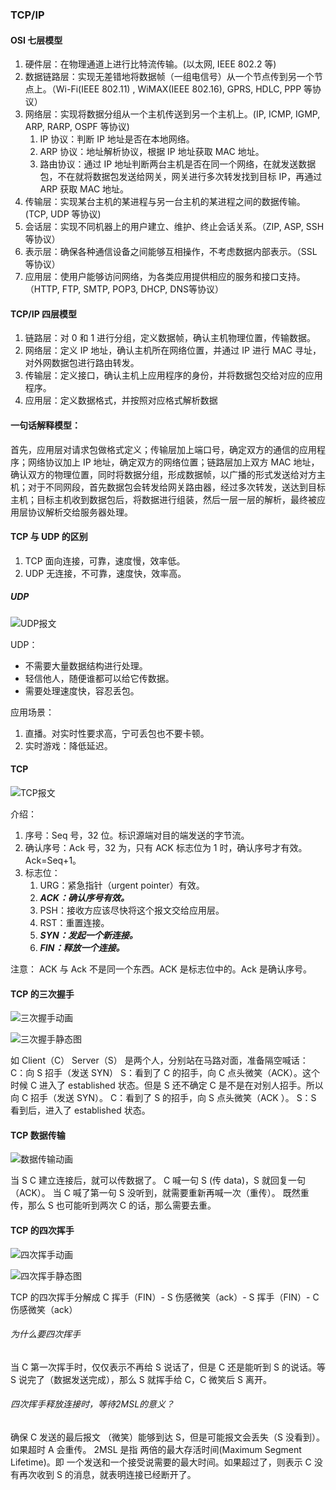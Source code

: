 ### TCP/IP



#### OSI 七层模型
1. 硬件层：在物理通道上进行比特流传输。(以太网, IEEE 802.2 等)
2. 数据链路层：实现无差错地将数据帧（一组电信号）从一个节点传到另一个节点上。（Wi-Fi(IEEE 802.11) , WiMAX(IEEE 802.16),  GPRS, HDLC, PPP 等协议）
3. 网络层：实现将数据分组从一个主机传送到另一个主机上。(IP, ICMP, IGMP, ARP, RARP, OSPF 等协议)
    1. IP 协议：判断 IP 地址是否在本地网络。
    2. ARP 协议：地址解析协议，根据 IP 地址获取 MAC 地址。
    3. 路由协议：通过 IP 地址判断两台主机是否在同一个网络，在就发送数据包，不在就将数据包发送给网关，网关进行多次转发找到目标 IP，再通过 ARP 获取 MAC 地址。
4. 传输层：实现某台主机的某进程与另一台主机的某进程之间的数据传输。(TCP, UDP 等协议)
5. 会话层：实现不同机器上的用户建立、维护、终止会话关系。（ZIP, ASP, SSH 等协议）
6. 表示层：确保各种通信设备之间能够互相操作，不考虑数据内部表示。（SSL 等协议）
7. 应用层：使用户能够访问网络，为各类应用提供相应的服务和接口支持。（HTTP, FTP, SMTP, POP3, DHCP, DNS等协议）


#### TCP/IP 四层模型
1. 链路层：对 0 和 1 进行分组，定义数据帧，确认主机物理位置，传输数据。
2. 网络层：定义 IP 地址，确认主机所在网络位置，并通过 IP 进行 MAC 寻址，对外网数据包进行路由转发。
3. 传输层：定义接口，确认主机上应用程序的身份，并将数据包交给对应的应用程序。
4. 应用层：定义数据格式，并按照对应格式解析数据

#### 一句话解释模型：
首先，应用层对请求包做格式定义；传输层加上端口号，确定双方的通信的应用程序；网络协议加上 IP 地址，确定双方的网络位置；链路层加上双方 MAC 地址，确认双方的物理位置，同时将数据分组，形成数据帧，以广播的形式发送给对方主机；对于不同网段，首先数据包会转发给网关路由器，经过多次转发，送达到目标主机；目标主机收到数据包后，将数据进行组装，然后一层一层的解析，最终被应用层协议解析交给服务器处理。

#### TCP 与 UDP 的区别
1. TCP 面向连接，可靠，速度慢，效率低。
2. UDP 无连接，不可靠，速度快，效率高。

##### UDP
![UDP报文](http://pzjwh5v7g.bkt.clouddn.com/mweb/15713783153519.jpg)


UDP：
* 不需要大量数据结构进行处理。
* 轻信他人，随便谁都可以给它传数据。
* 需要处理速度快，容忍丢包。

应用场景：
1. 直播。对实时性要求高，宁可丢包也不要卡顿。
2. 实时游戏：降低延迟。


#### TCP

![TCP报文](http://pzjwh5v7g.bkt.clouddn.com/mweb/15713783293283.jpg)


介绍：
1. 序号：Seq 号，32 位。标识源端对目的端发送的字节流。
2. 确认序号：Ack 号，32 为，只有 ACK 标志位为 1 时，确认序号才有效。Ack=Seq+1。
3. 标志位：
    1.  URG：紧急指针（urgent pointer）有效。
    2.  ***ACK：确认序号有效。***
    3.  PSH：接收方应该尽快将这个报文交给应用层。
    4.  RST：重置连接。
    5.  ***SYN：发起一个新连接。***
    6.  ***FIN：释放一个连接。***

注意： ACK 与 Ack 不是同一个东西。ACK 是标志位中的。Ack 是确认序号。

#### TCP 的三次握手
![三次握手动画](http://pzjwh5v7g.bkt.clouddn.com/mweb/1643a1dd6df4813b.gif)

![三次握手静态图](http://pzjwh5v7g.bkt.clouddn.com/mweb/15713784409185.jpg)


如 Client（C） Server（S） 是两个人，分别站在马路对面，准备隔空喊话：
C：向 S 招手（发送 SYN）
S：看到了 C 的招手，向 C 点头微笑（ACK）。这个时候  C 进入了 established 状态。但是 S 还不确定 C 是不是在对别人招手。所以向 C 招手（发送 SYN）。
C：看到了 S 的招手，向 S 点头微笑（ACK ）。
S：S 看到后，进入了 established 状态。


#### TCP 数据传输
![数据传输动画](http://pzjwh5v7g.bkt.clouddn.com/mweb/1643a1f92f5af34a.gif)

当 S C 建立连接后，就可以传数据了。
C 喊一句 S (传 data)，S 就回复一句（ACK）。
当 C 喊了第一句 S 没听到，就需要重新再喊一次（重传）。
既然重传，那么 S 也可能听到两次 C 的话，那么需要去重。


#### TCP 的四次挥手
![四次挥手动画](http://pzjwh5v7g.bkt.clouddn.com/mweb/1643a20296de1ff0.gif)


![四次挥手静态图](http://pzjwh5v7g.bkt.clouddn.com/mweb/15713785311113.jpg)


TCP 的四次挥手分解成 C 挥手（FIN）- S 伤感微笑（ack）- S 挥手（FIN）- C 伤感微笑（ack）



###### 为什么要四次挥手
当 C 第一次挥手时，仅仅表示不再给 S 说话了，但是 C 还是能听到 S 的说话。等 S 说完了（数据发送完成），那么 S 就挥手给 C，C 微笑后 S 离开。


###### 四次挥手释放连接时，等待2MSL的意义？
确保 C 发送的最后报文 （微笑）能够到达 S，但是可能报文会丢失（S 没看到）。如果超时 A 会重传。
2MSL 是指 两倍的最大存活时间(Maximum Segment Lifetime)。即 一个发送和一个接受说需要的最大时间。如果超过了，则表示 C 没有再次收到 S 的消息，就表明连接已经断开了。